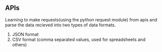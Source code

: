## APIs

Learning to make requests(using the python request module) from apis and parse the data recieved into two types of data formats. 
1. JSON format
2. CSV format (comma separated values, used for spreadsheets and others)
